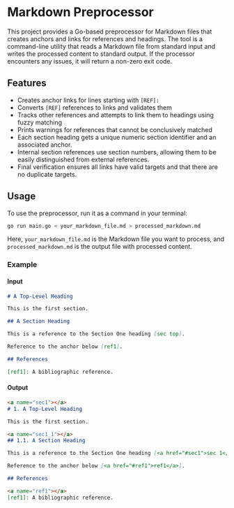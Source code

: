 # Markdown Preprocessor

This project provides a Go-based preprocessor for Markdown files that
creates anchors and links for references and headings. The tool is a
command-line utility that reads a Markdown file from standard input
and writes the processed content to standard output. If the processor encounters any issues, it will return a non-zero exit code.

## Features

- Creates anchor links for lines starting with `[REF]:`
- Converts `[REF]` references to links and validates them
- Tracks other references and attempts to link them to headings using fuzzy matching
- Prints warnings for references that cannot be conclusively matched
- Each section heading gets a unique numeric section identifier and an associated anchor.
- Internal section references use section numbers, allowing them to be easily distinguished from external references.
- Final verification ensures all links have valid targets and that there are no duplicate targets.

## Usage

To use the preprocessor, run it as a command in your terminal:

```bash
go run main.go < your_markdown_file.md > processed_markdown.md
```

Here, `your_markdown_file.md` is the Markdown file you want to process, and `processed_markdown.md` is the output file with processed content.

### Example

#### Input

```markdown
# A Top-Level Heading

This is the first section.

## A Section Heading

This is a reference to the Section One heading [sec top].

Reference to the anchor below [ref1].

## References

[ref1]: A bibliographic reference.
```

#### Output

```markdown
<a name="sec1"></a>
# 1. A Top-Level Heading

This is the first section.

<a name="sec1_1"></a>
## 1.1. A Section Heading

This is a reference to the Section One heading [<a href="#sec1">sec 1</a>].

Reference to the anchor below [<a href="#ref1">ref1</a>].

## References

<a name="ref1"></a>
[ref1]: A bibliographic reference.
